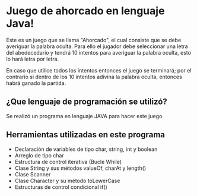 # Juego de ahorcado en lenguaje Java!

Este es un juego que se llama "Ahorcado", el cual consiste que se debe averiguar la palabra oculta. Para ello el jugador debe seleccionar una letra del abedecedario y tendrá 10 intentos para averiguar la palabra oculta, esto lo hará letra por letra.

En caso que utilice todos los intentos entonces el juego se terminará; por el contrario si dentro de los 10 intentos adivina la palabra oculta, entonces habrá ganado la partida.

## ¿Que lenguaje de programación se utilizó?
Se realizó un programa en lenguaje JAVA para hacer este juego. 

## Herramientas utilizadas en este programa

 - Declaración de variables de tipo char, string, int y boolean
 - Arreglo de tipo char
 - Estructura de control iterativa (Bucle While)
 - Clase String y sus métodos valueOf, charAt y length()
 - Clase Scanner
 - Clase Character y su método toLowerCase
 - Estructuras de control condicional if()

